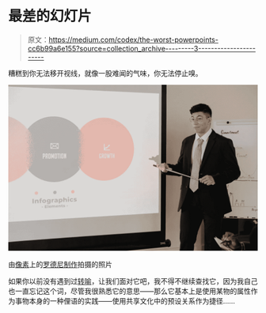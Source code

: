 # 最差的幻灯片

> 原文：<https://medium.com/codex/the-worst-powerpoints-cc6b99a6e155?source=collection_archive---------3----------------------->

糟糕到你无法移开视线，就像一股难闻的气味，你无法停止嗅。

![](img/1aa8d0b9df5543153532b2ed9d015f69.png)

由[像素](https://www.pexels.com/photo/man-presenting-in-a-meeting-9034728/)上的[罗德尼制作](https://www.pexels.com/@rodnae-prod/)拍摄的照片

如果你以前没有遇到过[转喻](https://www.wordnik.com/words/metonymy)，让我们面对它吧，我不得不继续查找它，因为我自己也一直忘记这个词，尽管我很熟悉它的意思——那么它基本上是使用某物的属性作为事物本身的一种俚语的实践——使用共享文化中的预设关系作为捷径……